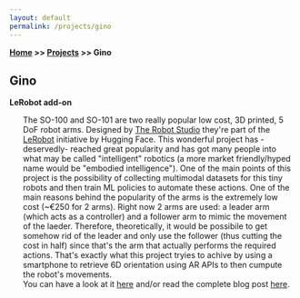 ```yaml
---
layout: default
permalink: /projects/gino
---
```

**[Home](/) >> [Projects](/projects) >> Gino**

## Gino

<p><b>LeRobot add-on</b></p>
<ul>
  The SO-100 and SO-101 are two really popular low cost, 3D printed, 5 DoF robot arms. Designed by <a href="https://www.therobotstudio.com/">The Robot Studio</a> they're part of the <a href="https://github.com/huggingface/lerobot/">LeRobot</a> initiative by Hugging Face. This wonderful project has -deservedly- reached great popularity and has got many people into what may be called "intelligent" robotics (a more market friendly/hyped name would be "embodied intelligence"). One of the main points of this project is the possibility of collecting multimodal datasets for this tiny robots and then train ML policies to automate these actions. One of the main reasons behind the popularity of the arms is the extremely low cost (~€250 for 2 arms). Right now 2 arms are used: a leader arm (which acts as a controller) and a follower arm to mimic the movement of the laeder. Therefore, theoretically, it would be possibile to get somehow rid of the leader and only use the follower (thus cutting the cost in half) since that's the arm that actually performs the required actions. That's exactly what this project tryies to achive by using a smartphone to retrieve 6D orientation using AR APIs to then cumpute the robot's movements.
  <br />
  You can have a look at it <a href="https://github.com/huggingface/lerobot/">here</a> and/or read the complete blog post <a href="https://github.com/huggingface/lerobot/">here</a>.
</ul>
